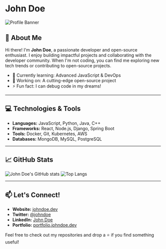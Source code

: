 # John Doe

![Profile Banner](https://via.placeholder.com/1200x400?text=Welcome+to+My+GitHub+Profile)

## 👋 About Me
Hi there! I'm **John Doe**, a passionate developer and open-source enthusiast. I enjoy building impactful projects and collaborating with the developer community. When I'm not coding, you can find me exploring new tech trends or contributing to open-source projects.

- 🌱 Currently learning: Advanced JavaScript & DevOps
- 🔭 Working on: A cutting-edge open-source project
- ⚡ Fun fact: I can debug code in my dreams!

---

## 💻 Technologies & Tools

- **Languages:** JavaScript, Python, Java, C++
- **Frameworks:** React, Node.js, Django, Spring Boot
- **Tools:** Docker, Git, Kubernetes, AWS
- **Databases:** MongoDB, MySQL, PostgreSQL

---

## 📈 GitHub Stats

![John Doe's GitHub stats](https://github-readme-stats.vercel.app/api?username=johndoe&show_icons=true&theme=radical)
![Top Langs](https://github-readme-stats.vercel.app/api/top-langs/?username=johndoe&layout=compact&theme=radical)

---

## 📫 Let's Connect!

- **Website:** [johndoe.dev](https://johndoe.dev)
- **Twitter:** [@johndoe](https://twitter.com/johndoe)
- **LinkedIn:** [John Doe](https://linkedin.com/in/johndoe)
- **Portfolio:** [portfolio.johndoe.dev](https://portfolio.johndoe.dev)

Feel free to check out my repositories and drop a ⭐ if you find something useful!
